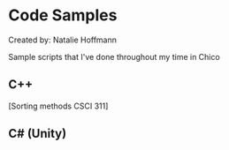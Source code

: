 # Code Samples
Created by: Natalie Hoffmann

Sample scripts that I've done throughout my time in Chico

## C++

[Sorting methods CSCI 311]

## C# (Unity)
